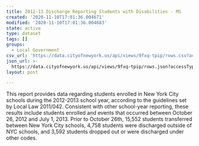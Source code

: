 ```yaml
---
title: 2012-13 Discharge Reporting Students with Disabilities - MS
created: '2020-11-10T17:01:36.004671'
modified: '2020-11-10T17:01:36.004683'
state: active
type: dataset
tags: []
groups:
  - Local Government
csv_url: 'https://data.cityofnewyork.us/api/views/9fxq-tpip/rows.csv?accessType=DOWNLOAD'
json_url: >-
  https://data.cityofnewyork.us/api/views/9fxq-tpip/rows.json?accessType=DOWNLOAD
layout: post

---
```

This report provides data regarding students enrolled in New York City schools during the 2012-2013 school year, according to the guidelines set by Local Law 2011/042.
Consistent with other school-year reporting, these results include students enrolled and events that occurred between October 26, 2012 and July 1, 2013.  Prior to October 26th, 15,552 students transferred between New York City schools, 4,758 students were discharged outside of NYC schools, and 3,592 students dropped out or were discharged under other codes.
